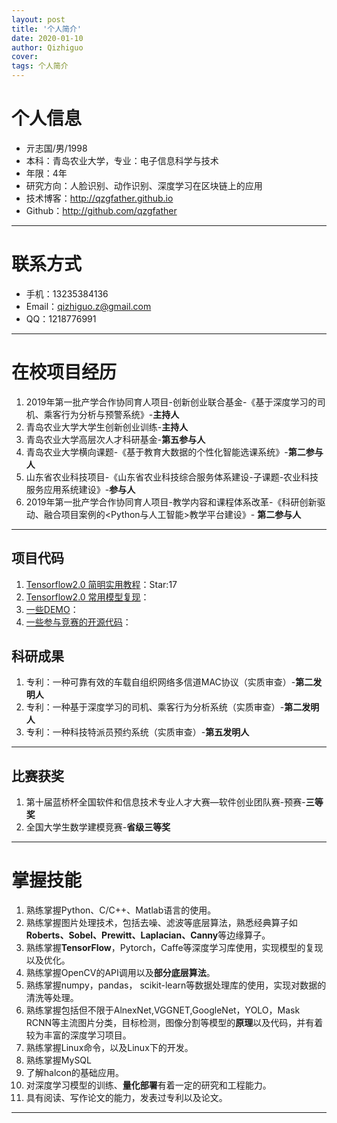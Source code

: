 ```yaml
---
layout: post
title: '个人简介'
date: 2020-01-10
author: Qizhiguo
cover: 
tags: 个人简介
---
```


# 个人信息

 - 亓志国/男/1998 
 - 本科：青岛农业大学，专业：电子信息科学与技术 
 - 年限：4年
 - 研究方向：人脸识别、动作识别、深度学习在区块链上的应用
 - 技术博客：http://qzgfather.github.io 
 - Github：http://github.com/qzgfather

---
# 联系方式

- 手机：13235384136 
- Email：qizhiguo.z@gmail.com 
- QQ：1218776991

---

# 在校项目经历

1. 2019年第一批产学合作协同育人项目-创新创业联合基金-《基于深度学习的司机、乘客行为分析与预警系统》-**主持人**
2. 青岛农业大学大学生创新创业训练-**主持人**
3. 青岛农业大学高层次人才科研基金-**第五参与人**
4. 青岛农业大学横向课题-《基于教育大数据的个性化智能选课系统》-**第二参与人**
5. 山东省农业科技项目-《山东省农业科技综合服务体系建设-子课题-农业科技服务应用系统建设》-**参与人**
6. 2019年第一批产学合作协同育人项目-教学内容和课程体系改革-《科研创新驱动、融合项目案例的<Python与人工智能>教学平台建设》- **第二参与人**

---

## 项目代码

1. [Tensorflow2.0 简明实用教程](https://github.com/Qzgfather/TensorFlow-2.0)：Star:17
2. [Tensorflow2.0 常用模型复现](https://github.com/Qzgfather/TensorFlow2_CNN_Models)：
3. [一些DEMO](https://github.com/Qzgfather/Deep-Learning-Project)：
4. [一些参与竞赛的开源代码](https://github.com/Qzgfather/match)：
 

## 科研成果

1. 专利：一种可靠有效的车载自组织网络多信道MAC协议（实质审查）-**第二发明人**
2. 专利：一种基于深度学习的司机、乘客行为分析系统（实质审查）-**第二发明人**
3. 专利：一种科技特派员预约系统（实质审查）-**第五发明人**

---

## 比赛获奖

1. 第十届蓝桥杯全国软件和信息技术专业人才大赛—软件创业团队赛-预赛-**三等奖**
2. 全国大学生数学建模竞赛-**省级三等奖**

---

# 掌握技能

1. 熟练掌握Python、C/C++、Matlab语言的使用。
2. 熟练掌握图片处理技术，包括去噪、滤波等底层算法，熟悉经典算子如**Roberts、Sobel、Prewitt、Laplacian、Canny**等边缘算子。
3. 熟练掌握**TensorFlow**，Pytorch，Caffe等深度学习库使用，实现模型的复现以及优化。
4. 熟练掌握OpenCV的API调用以及**部分底层算法**。
5. 熟练掌握numpy，pandas， scikit-learn等数据处理库的使用，实现对数据的清洗等处理。
6. 熟练掌握包括但不限于AlnexNet,VGGNET,GoogleNet，YOLO，Mask RCNN等主流图片分类，目标检测，图像分割等模型的**原理**以及代码，并有着较为丰富的深度学习项目。
7. 熟练掌握Linux命令，以及Linux下的开发。
8. 熟练掌握MySQL
9. 了解halcon的基础应用。    
10. 对深度学习模型的训练、**量化部署**有着一定的研究和工程能力。
11. 具有阅读、写作论文的能力，发表过专利以及论文。

---





